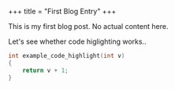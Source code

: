 +++
title = "First Blog Entry"
+++

This is my first blog post. No actual content here.

<!-- more -->

Let's see whether code higlighting works..

```C++
int example_code_highlight(int v)
{
    return v + 1;
}
```
